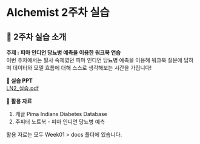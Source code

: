 # AIchemist 2주차 실습

## 🌼 2주차 실습 소개
**주제 : 피마 인디언 당뇨병 예측을 이용한 워크북 연습**      
이번 주차에서는 필사 숙제였던 피마 인디언 당뇨병 예측을 이용해
워크북 질문에 답하며 데이터와 모델 흐름에 대해 스스로 생각해보는 시간을 가집니다!

**📔 실습 PPT**  
[LN2_실습.pdf](https://github.com/user-attachments/files/16921848/LN2_.pdf)

**📑 활용 자료**     
1. 캐글 Pima Indians Diabetes Database   
2. 주피터 노트북 - 피마 인디언 당뇨병 예측         

활용 자료는 모두 Week01 > docs 폴더에 있습니다.  

